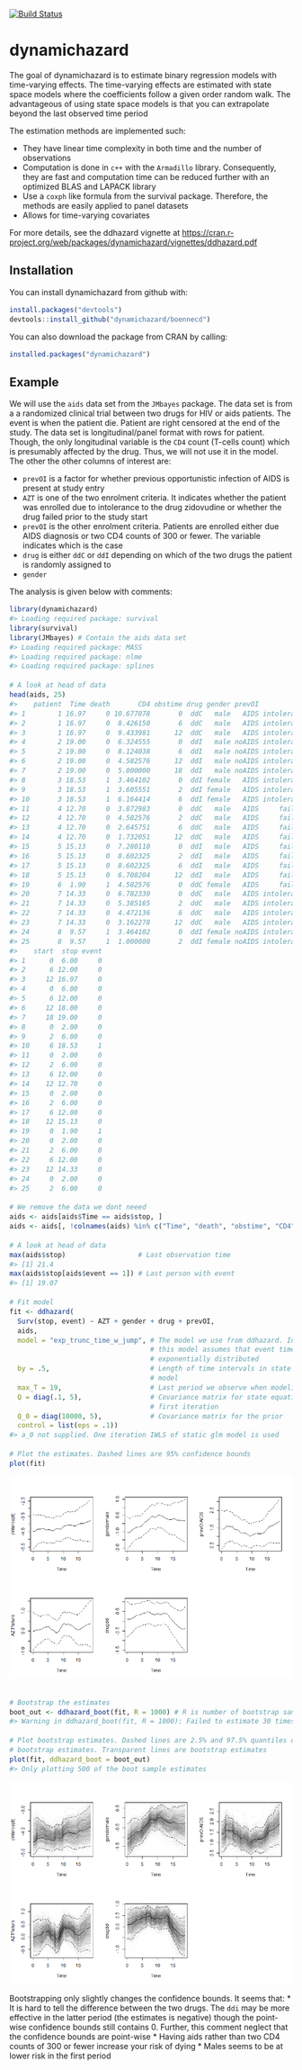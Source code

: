 [![Build Status](https://travis-ci.org/boennecd/dynamichazard.svg?branch=master,osx)](https://travis-ci.org/boennecd/dynamichazard)

dynamichazard
=============

The goal of dynamichazard is to estimate binary regression models with time-varying effects. The time-varying effects are estimated with state space models where the coefficients follow a given order random walk. The advantageous of using state space models is that you can extrapolate beyond the last observed time period

The estimation methods are implemented such:

-   They have linear time complexity in both time and the number of observations
-   Computation is done in `c++` with the `Armadillo` library. Consequently, they are fast and computation time can be reduced further with an optimized BLAS and LAPACK library
-   Use a `coxph` like formula from the survival package. Therefore, the methods are easily applied to panel datasets
-   Allows for time-varying covariates

For more details, see the ddhazard vignette at <https://cran.r-project.org/web/packages/dynamichazard/vignettes/ddhazard.pdf>

Installation
------------

You can install dynamichazard from github with:

``` r
install.packages("devtools")
devtools::install_github("dynamichazard/boennecd")
```

You can also download the package from CRAN by calling:

``` r
installed.packages("dynamichazard")
```

Example
-------

We will use the `aids` data set from the `JMbayes` package. The data set is from a a randomized clinical trial between two drugs for HIV or aids patients. The event is when the patient die. Patient are right censored at the end of the study. The data set is longitudinal/panel format with rows for patient. Though, the only longitudinal variable is the `CD4` count (T-cells count) which is presumably affected by the drug. Thus, we will not use it in the model. The other the other columns of interest are:

-   `prevOI` is a factor for whether previous opportunistic infection of AIDS is present at study entry
-   `AZT` is one of the two enrolment criteria. It indicates whether the patient was enrolled due to intolerance to the drug zidovudine or whether the drug failed prior to the study start
-   `prevOI` is the other enrolment criteria. Patients are enrolled either due AIDS diagnosis or two CD4 counts of 300 or fewer. The variable indicates which is the case
-   `drug` is either `ddC` or `ddI` depending on which of the two drugs the patient is randomly assigned to
-   `gender`

The analysis is given below with comments:

``` r
library(dynamichazard)
#> Loading required package: survival
library(survival)
library(JMbayes) # Contain the aids data set
#> Loading required package: MASS
#> Loading required package: nlme
#> Loading required package: splines

# A look at head of data
head(aids, 25)
#>    patient  Time death       CD4 obstime drug gender prevOI         AZT
#> 1        1 16.97     0 10.677078       0  ddC   male   AIDS intolerance
#> 2        1 16.97     0  8.426150       6  ddC   male   AIDS intolerance
#> 3        1 16.97     0  9.433981      12  ddC   male   AIDS intolerance
#> 4        2 19.00     0  6.324555       0  ddI   male noAIDS intolerance
#> 5        2 19.00     0  8.124038       6  ddI   male noAIDS intolerance
#> 6        2 19.00     0  4.582576      12  ddI   male noAIDS intolerance
#> 7        2 19.00     0  5.000000      18  ddI   male noAIDS intolerance
#> 8        3 18.53     1  3.464102       0  ddI female   AIDS intolerance
#> 9        3 18.53     1  3.605551       2  ddI female   AIDS intolerance
#> 10       3 18.53     1  6.164414       6  ddI female   AIDS intolerance
#> 11       4 12.70     0  3.872983       0  ddC   male   AIDS     failure
#> 12       4 12.70     0  4.582576       2  ddC   male   AIDS     failure
#> 13       4 12.70     0  2.645751       6  ddC   male   AIDS     failure
#> 14       4 12.70     0  1.732051      12  ddC   male   AIDS     failure
#> 15       5 15.13     0  7.280110       0  ddI   male   AIDS     failure
#> 16       5 15.13     0  8.602325       2  ddI   male   AIDS     failure
#> 17       5 15.13     0  8.602325       6  ddI   male   AIDS     failure
#> 18       5 15.13     0  6.708204      12  ddI   male   AIDS     failure
#> 19       6  1.90     1  4.582576       0  ddC female   AIDS     failure
#> 20       7 14.33     0  6.782330       0  ddC   male   AIDS intolerance
#> 21       7 14.33     0  5.385165       2  ddC   male   AIDS intolerance
#> 22       7 14.33     0  4.472136       6  ddC   male   AIDS intolerance
#> 23       7 14.33     0  3.162278      12  ddC   male   AIDS intolerance
#> 24       8  9.57     1  3.464102       0  ddI female noAIDS intolerance
#> 25       8  9.57     1  1.000000       2  ddI female noAIDS intolerance
#>    start  stop event
#> 1      0  6.00     0
#> 2      6 12.00     0
#> 3     12 16.97     0
#> 4      0  6.00     0
#> 5      6 12.00     0
#> 6     12 18.00     0
#> 7     18 19.00     0
#> 8      0  2.00     0
#> 9      2  6.00     0
#> 10     6 18.53     1
#> 11     0  2.00     0
#> 12     2  6.00     0
#> 13     6 12.00     0
#> 14    12 12.70     0
#> 15     0  2.00     0
#> 16     2  6.00     0
#> 17     6 12.00     0
#> 18    12 15.13     0
#> 19     0  1.90     1
#> 20     0  2.00     0
#> 21     2  6.00     0
#> 22     6 12.00     0
#> 23    12 14.33     0
#> 24     0  2.00     0
#> 25     2  6.00     0

# We remove the data we dont neeed
aids <- aids[aids$Time == aids$stop, ]
aids <- aids[, !colnames(aids) %in% c("Time", "death", "obstime", "CD4")]

# A look at head of data
max(aids$stop)                  # Last observation time
#> [1] 21.4
max(aids$stop[aids$event == 1]) # Last person with event
#> [1] 19.07

# Fit model
fit <- ddhazard(
  Surv(stop, event) ~ AZT + gender + drug + prevOI,
  aids,
  model = "exp_trunc_time_w_jump", # The model we use from ddhazard. In short, 
                                   # this model assumes that event times are 
                                   # exponentially distributed
  by = .5,                         # Length of time intervals in state space 
                                   # model
  max_T = 19,                      # Last period we observe when modeling
  Q = diag(.1, 5),                 # Covariance matrix for state equation in 
                                   # first iteration
  Q_0 = diag(10000, 5),            # Covariance matrix for the prior
  control = list(eps = .1))
#> a_0 not supplied. One iteration IWLS of static glm model is used

# Plot the estimates. Dashed lines are 95% confidence bounds
plot(fit)
```

![](README-unnamed-chunk-2-1.png)

``` r

# Bootstrap the estimates
boot_out <- ddhazard_boot(fit, R = 1000) # R is number of bootstrap samples
#> Warning in ddhazard_boot(fit, R = 1000): Failed to estimate 30 times

# Plot bootstrap estimates. Dashed lines are 2.5% and 97.5% quantiles of the 
# bootstrap estimates. Transparent lines are bootstrap estimates
plot(fit, ddhazard_boot = boot_out)
#> Only plotting 500 of the boot sample estimates
```

![](README-unnamed-chunk-2-2.png)

Bootstrapping only slightly changes the confidence bounds. It seems that: \* It is hard to tell the difference between the two drugs. The `ddi` may be more effective in the latter period (the estimates is negative) though the point-wise confidence bounds still contains 0. Further, this comment neglect that the confidence bounds are point-wise \* Having aids rather than two CD4 counts of 300 or fewer increase your risk of dying \* Males seems to be at lower risk in the first period
